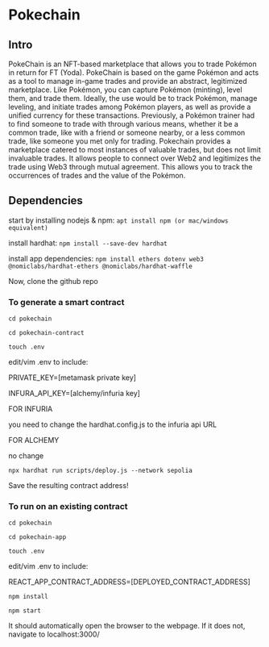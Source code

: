 # Pokechain
## Intro
PokeChain is an NFT-based marketplace that allows you to trade Pokémon in return for FT (Yoda). PokeChain is based on the game Pokémon and acts as a tool to manage in-game trades and provide an abstract, legitimized marketplace. Like Pokémon, you can capture Pokémon (minting), level them, and trade them. Ideally, the use would be to track Pokémon, manage leveling, and initiate trades among Pokémon players, as well as provide a unified currency for these transactions. Previously, a Pokémon trainer had to find someone to trade with through various means, whether it be a common trade, like with a friend or someone nearby, or a less common trade, like someone you met only for trading. Pokechain provides a marketplace catered to most instances of valuable trades, but does not limit invaluable trades. It allows people to connect over Web2 and legitimizes the trade using Web3 through mutual agreement. This allows you to track the occurrences of trades and the value of the Pokémon.


## Dependencies

start by installing nodejs & npm: `apt install npm (or mac/windows equivalent)`

install hardhat: `npm install --save-dev hardhat`

install app dependencies: `npm install ethers dotenv web3 @nomiclabs/hardhat-ethers @nomiclabs/hardhat-waffle `



Now, clone the github repo

### To generate a smart contract

`cd pokechain`

`cd pokechain-contract`

`touch .env`

edit/vim .env to include:

PRIVATE_KEY=[metamask private key]

INFURA_API_KEY=[alchemy/infuria key]



FOR INFURIA

you need to change the hardhat.config.js to the infuria api URL

FOR ALCHEMY 

no change



`npx hardhat run scripts/deploy.js --network sepolia`



Save the resulting contract address!

### To run on an existing contract
`cd pokechain`

`cd pokechain-app`

`touch .env`


edit/vim .env to include:

REACT_APP_CONTRACT_ADDRESS=[DEPLOYED_CONTRACT_ADDRESS]


`npm install`

`npm start`


It should automatically open the browser to the webpage. If it does not, navigate to localhost:3000/




